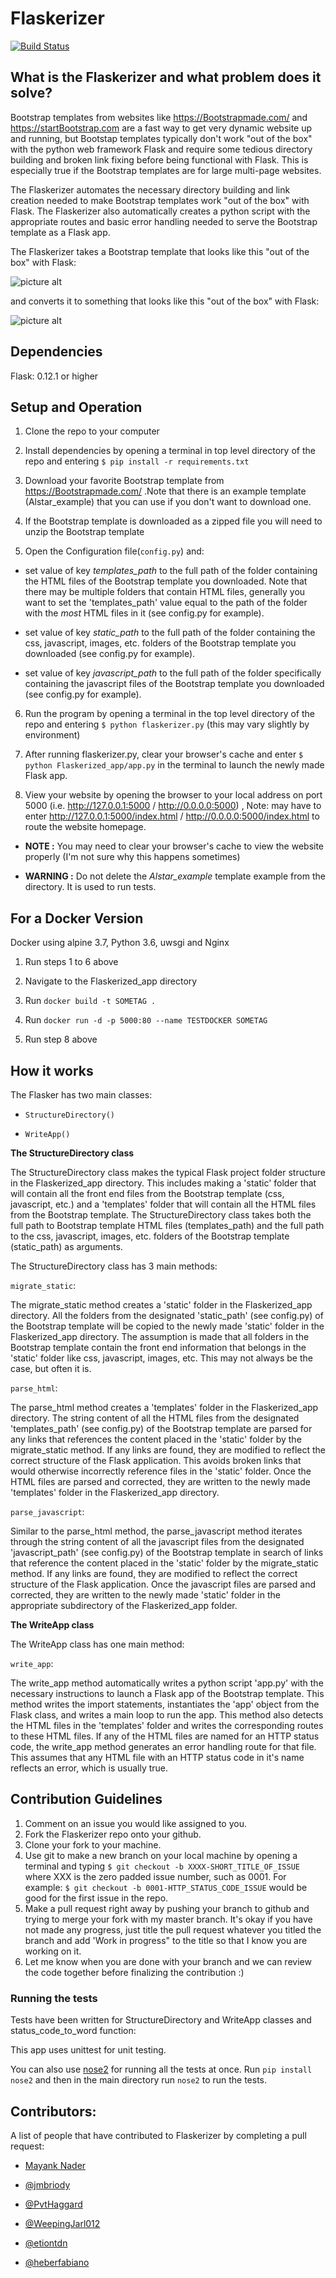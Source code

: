 # Flaskerizer


[![Build Status](https://travis-ci.org/brettvanderwerff/Flaskerizer.svg?branch=master)](https://travis-ci.org/brettvanderwerff/Flaskerizer)

## What is the Flaskerizer and what problem does it solve?

Bootstrap templates from websites like https://Bootstrapmade.com/ and https://startBootstrap.com are a fast way to get very dynamic website up and running, but Bootstap templates typically don't work "out of the box" with the python web framework Flask and require some tedious directory building and broken link fixing before being functional with Flask. This is especially true if the Bootstrap templates are for large multi-page websites. 

The Flaskerizer automates the necessary directory building and link creation needed to make Bootstrap templates work "out of the box" with Flask. The Flaskerizer also automatically creates a python script with the appropriate routes and basic error handling needed to serve the Bootstrap template as a Flask app.

The Flaskerizer takes a Bootstrap template that looks like this "out of the box" with Flask:

![picture alt](/readme_images/not_working_example.png)

and converts it to something that looks like this "out of the box" with Flask:

![picture alt](/readme_images/working_example.png)

## Dependencies

Flask: 0.12.1 or higher

## Setup and Operation

1. Clone the repo to your computer

2. Install dependencies by opening a terminal in top level directory of the repo and entering `$ pip install -r requirements.txt` 

3. Download your favorite Bootstrap template from https://Bootstrapmade.com/ .Note that there is an example template (Alstar_example) that you can use if you don't want to download one. 

4. If the Bootstrap template is downloaded as a zipped file you will need to unzip the Bootstrap template

5. Open the Configuration file(`config.py`) and:

* set value of key *templates_path* to the full path of the folder containing the HTML files of the Bootstrap template you downloaded. Note that there may be multiple folders that contain HTML files, generally you want to set the 'templates_path' value equal to the path of the folder with the *most* HTML files in it (see config.py for example).

* set value of key *static_path* to the full path of the folder containing the css, javascript, images, etc. folders of the Bootstrap template you downloaded (see config.py for example).

* set value of key *javascript_path* to the full path of the folder specifically containing the javascript files of the Bootstrap template you downloaded (see config.py for example).

 
6. Run the program by opening a terminal in the top level directory of the repo and entering `$ python flaskerizer.py` (this may vary slightly by environment)

7. After running flaskerizer.py, clear your browser's cache and enter `$ python Flaskerized_app/app.py` in the terminal to launch the newly made Flask app.

8. View your website by opening the browser to your local address on port 5000 (i.e. http://127.0.0.1:5000 / http://0.0.0.0:5000) , Note: may have to enter http://127.0.0.1:5000/index.html / http://0.0.0.0:5000/index.html to route the  website homepage.

- **NOTE :** You may need to clear your browser's cache to view the website properly (I'm not sure why this happens sometimes)

- **WARNING :** Do not delete the *Alstar_example* template example from the directory. It is used to run tests.

## For a Docker Version
Docker using alpine 3.7, Python 3.6, uwsgi and Nginx

1. Run steps 1 to 6 above

3. Navigate to the Flaskerized_app directory

2. Run `docker build -t SOMETAG .`

3. Run `docker run -d -p 5000:80 --name TESTDOCKER SOMETAG`

4. Run step 8 above

## How it works

The Flasker has two main classes:
* `StructureDirectory()`

* `WriteApp()`

**The StructureDirectory class**

The StructureDirectory class makes the typical Flask project folder structure in the Flaskerized_app directory. This includes making a 'static' folder that will contain all the front end files from the Bootstrap template (css, javascript, etc.) and a 'templates' folder that will contain all the HTML files from the Bootstrap template. The StructureDirectory class takes both the full path to Bootstrap template HTML files (templates_path) and the full path to the css, javascript, images, etc. folders of the Bootstrap template (static_path) as arguments.  

The StructureDirectory class has 3 main methods:

`migrate_static`:

The migrate_static method creates a 'static' folder in the Flaskerized_app directory. All the folders from the designated 'static_path' (see config.py) of the Bootstrap template will be copied to the newly made 'static' folder in the Flaskerized_app directory. The assumption is made that all folders in the Bootstrap template contain the front end information that belongs in the 'static' folder like css, javascript, images, etc. This may not always be the case, but often it is. 

`parse_html`:

The parse_html method creates a 'templates' folder in the Flaskerized_app directory. The string content of all the HTML files from the designated 'templates_path' (see config.py) of the Bootstrap template are parsed for any links that references the content placed in the 'static' folder by the migrate_static method. If any links are found, they are modified to reflect the correct structure of the Flask application. This avoids broken links that would otherwise incorrectly reference files in the 'static' folder. Once the HTML files are parsed and corrected, they are written to the newly made 'templates' folder in the Flaskerized_app directory.

`parse_javascript`:

Similar to the parse_html method, the parse_javascript method iterates through the string content of all the javascript files from the designated 'javascript_path' (see config.py) of the Bootstrap template in search of links that reference the content placed in the 'static' folder by the migrate_static method. If any links are found, they are modified to reflect the correct structure of the Flask application. Once the javascript files are parsed and corrected, they are written to the newly made 'static' folder in the appropriate subdirectory of the Flaskerized_app folder.

**The WriteApp class**


The WriteApp class has one main method:

`write_app`:

The write_app method automatically writes a python script 'app.py' with the necessary instructions to launch a Flask app of the Bootstrap template. This method writes the import statements, instantiates the 'app' object from the Flask class, and writes a main loop to run the app. This method also detects the HTML files in the 'templates' folder and writes the corresponding routes to these HTML files. If any of the HTML files are named for an HTTP status code, the write_app method generates an error handling route for that file. This assumes that any HTML file with an HTTP status code in it's name reflects an error, which is usually true. 


## Contribution Guidelines

1. Comment on an issue you would like assigned to you. 
2. Fork the Flaskerizer repo onto your github.
3. Clone your fork to your machine.
4. Use git to make a new branch on your local machine by opening a terminal and typing `$ git checkout -b XXXX-SHORT_TITLE_OF_ISSUE` where XXX is the zero padded issue number, such as 0001. For example: `$ git checkout -b 0001-HTTP_STATUS_CODE_ISSUE` would be good for the first issue in the repo. 
5. Make a pull request right away by pushing your branch to github and trying to merge your fork with my master branch. It's okay if you have not made any progress, just title the pull request whatever you titled the branch and add 'Work in progress" to the title so that I know you are working on it. 
6. Let me know when you are done with your branch and we can review the code together before finalizing the contribution :)

### Running the tests

Tests have been written for StructureDirectory and WriteApp classes and status_code_to_word function: 

This app uses unittest for unit testing.

You can also use [nose2](https://nose2.readthedocs.io/en/latest/) for running all the tests at once. Run `pip install nose2`  and then in the main directory run `nose2` to run the tests.

## Contributors:

A list of people that have contributed to Flaskerizer by completing a pull request:

- [Mayank Nader](https://github.com/makkoncept)

- [@jmbriody](https://github.com/jmbriody)

- [@PvtHaggard](https://github.com/PvtHaggard)

- [@WeepingJarl012](https://github.com/WeepingJarl012)

- [@etiontdn](https://github.com/etiontdn)

- [@heberfabiano](https://github.com/eberfabiano)






